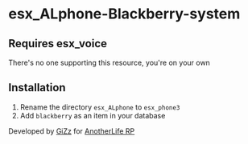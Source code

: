 # esx_ALphone-Blackberry-system

## Requires esx_voice

There's no one supporting this resource, you're on your own

## Installation

1. Rename the directory `esx_ALphone` to `esx_phone3`
2. Add `blackberry` as an item in your database

Developed by [GiZz](https://github.com/indilo53) for [AnotherLife RP](http://www.anotherliferp.fr)
